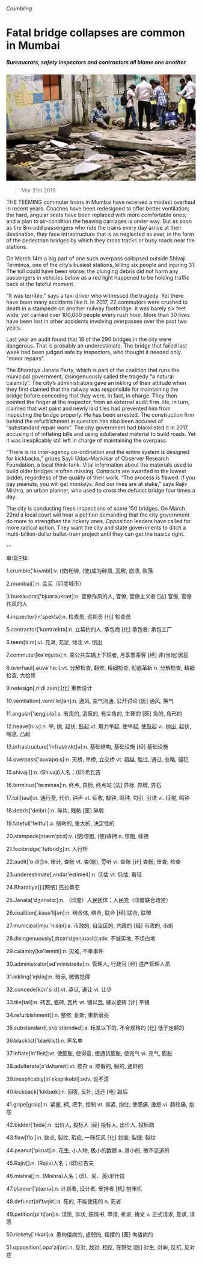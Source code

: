 ###### Crumbling

# Fatal bridge collapses are common in Mumbai 

##### Bureaucrats, safety inspectors and contractors all blame one another 

![image](images/20190323_asp502.jpg) 

> Mar 21st 2019 

THE TEEMING commuter trains in Mumbai have received a modest overhaul in recent years. Coaches have been redesigned to offer better ventilation; the hard, angular seats have been replaced with more comfortable ones; and a plan to air-condition the heaving carriages is under way. But as soon as the 8m-odd passengers who ride the trains every day arrive at their destination, they face infrastructure that is as neglected as ever, in the form of the pedestrian bridges by which they cross tracks or busy roads near the stations. 

On March 14th a big part of one such overpass collapsed outside Shivaji Terminus, one of the city’s busiest stations, killing six people and injuring 31. The toll could have been worse: the plunging debris did not harm any passengers in vehicles below as a red light happened to be holding traffic back at the fateful moment. 

“It was terrible,” says a taxi driver who witnessed the tragedy. Yet there have been many accidents like it. In 2017, 22 commuters were crushed to death in a stampede on another railway footbridge. It was barely six feet wide, yet carried over 100,000 people every rush hour. More than 30 lives have been lost in other accidents involving overpasses over the past two years. 

Last year an audit found that 18 of the 296 bridges in the city were dangerous. That is probably an underestimate. The bridge that failed last week had been judged safe by inspectors, who thought it needed only “minor repairs”. 

The Bharatiya Janata Party, which is part of the coalition that runs the municipal government, disingenuously called the tragedy “a natural calamity”. The city’s administrators gave an inkling of their attitude when they first claimed that the railway was responsible for maintaining the bridge before conceding that they were, in fact, in charge. They then pointed the finger at the inspector, from an external audit firm. He, in turn, claimed that wet paint and newly laid tiles had prevented him from inspecting the bridge properly. He has been arrested. The construction firm behind the refurbishment in question has also been accused of “substandard repair work”. The city government had blacklisted it in 2017, accusing it of inflating bills and using adulterated material to build roads. Yet it was inexplicably still left in charge of maintaining the overpass. 

“There is no inter-agency co-ordination and the entire system is designed for kickbacks,” gripes Sayli Udas-Mankikar of Observer Research Foundation, a local think-tank. Vital information about the materials used to build older bridges is often missing. Contracts are awarded to the lowest bidder, regardless of the quality of their work. “The process is flawed. If you pay peanuts, you will get monkeys. And our lives are at stake,” says Rajiv Mishra, an urban planner, who used to cross the defunct bridge four times a day. 

The city is conducting fresh inspections of some 150 bridges. On March 22nd a local court will hear a petition demanding that the city government do more to strengthen the rickety ones. Opposition leaders have called for more radical action. They want the city and state governments to ditch a multi-billion-dollar bullet-train project until they can get the basics right. 

-- 

 单词注释:

1.crumble['krʌmbl]:v. (使)粉碎, (使)成为碎屑, 瓦解, 崩溃, 败落 

2.mumbai[]:n. 孟买（印度城市） 

3.bureaucrat['bjuәrәukræt]:n. 官僚作风的人, 官僚, 官僚主义者 [法] 官僚, 官僚作风的人 

4.inspector[in'spektә]:n. 检查员, 巡视员 [化] 检查员 

5.contractor['kɒntræktә]:n. 立契约的人, 承包商 [化] 承包者; 承包工厂 

6.teem[ti:m]:vi. 充满, 充足, 倾注 vt. 倒出 

7.commuter[kә'mju:tә]:n. 乘公共车辆上下班者, 月季票乘客 [经] 非(当地)居民 

8.overhaul[.әuvә'hɒ:l]:vt. 分解检查, 翻修, 精细检查, 彻底革新 n. 分解检查, 精细检查, 大检修 

9.redesign[,ri:di'zain]:[化] 重新设计 

10.ventilation[.venti'leiʃәn]:n. 通风, 空气流通, 公开讨论 [医] 通风, 换气 

11.angular['æŋgjulә]:a. 有角的, 消瘦的, 有尖角的, 生硬的 [医] 角的, 角形的 

12.heave[hi:v]:n. 举, 抛, 起伏, 鼓起 vt. 用力举起, 使举起, 使鼓起 vi. 抛出, 起伏, 喘息, 凸起 

13.infrastructure['infrәstrʌktʃә]:n. 基础结构, 基础设施 [经] 基础设施 

14.overpass['әuvәpɑ:s]:n. 天桥, 旱桥, 立交桥 vt. 超越, 胜过, 通过, 忽略, 侵犯 

15.shivaji[]:n. (Shivaji)人名；(印)希瓦吉 

16.terminus['tә:minәs]:n. 终点, 界标, 终点站 [法] 界标, 界牌, 界石 

17.toll[tәul]:n. 通行费, 代价, 钟声 vt. 征收, 敲钟, 鸣钟, 勾引, 引诱 vi. 征税, 鸣钟 

18.debris['deibri:]:n. 碎片, 残骸 [医] 碎屑 

19.fateful['feitful]:a. 宿命的, 重大的, 决定性的 

20.stampede[stæm'pi:d]:v. (使)惊跑, (使)蜂拥 n. 惊跑, 蜂拥 

21.footbridge['futbridʒ]:n. 人行桥 

22.audit['ɒ:dit]:n. 审计, 查帐 vt. 查(帐), 旁听 vi. 查账 [计] 查帐; 审查; 检查 

23.underestimate[.ʌndәr'estimeit]:n. 低估 vt. 低估, 看轻 

24.Bharatiya[]:[网络] 巴拉蒂亚 

25.Janata['dʒʌnətɑ:]:n. （印度）人民团体；人民党（印度联合政党） 

26.coalition[.kәuә'liʃәn]:n. 结合体, 结合, 联合 [经] 联合, 联盟 

27.municipal[mju:'nisipl]:a. 市政的, 自治区的, 内政的 [经] 市政的, 市的 

28.disingenuously[ˌdɪsɪn'dʒenjʊəslɪ]:adv. 不诚实地, 不坦白地 

29.calamity[kә'læmiti]:n. 灾难, 不幸事件 

30.administrator[әd'ministreitә]:n. 管理人, 行政官 [经] 遗产管理人员 

31.inkling['iŋkliŋ]:n. 暗示, 微微觉得 

32.concede[kәn'si:d]:vt. 承认, 退让 vi. 让步 

33.tile[tail]:n. 砖瓦, 瓷砖, 瓦片 vt. 铺以瓦, 铺以瓷砖 [计] 平铺 

34.refurbishment[]:n. 整修; 翻新; 重新磨亮 

35.substandard[.sʌb'stændәd]:a. 标准以下的, 不合规格的 [化] 低于定额的 

36.blacklist['blæklist]:n. 黑名单 

37.inflate[in'fleit]:vt. 使膨胀, 使得意, 使通货膨胀, 使充气 vi. 充气, 膨胀 

38.adulterate[ә'dʌltәreit]:vt. 掺杂 a. 掺假的, 假的, 通奸的 

39.inexplicably[in'eksplikәbli]:adv. 说不清 

40.kickback['kikbæk]:n. 回答, 反扑, 退还 [电] 蹴后 

41.gripe[graip]:n. 紧握, 柄, 把手, 控制 vt. 抓紧, 抱住, 使肠痛, 激怒 vi. 肠绞痛, 抱怨 

42.bidder['bidә]:n. 出价人, 投标人 [经] 投标人, 出价人, 投标商 

43.flaw[flɒ:]:n. 缺点, 裂纹, 瑕疵, 一阵狂风 [化] 划痕; 裂缝; 裂纹 

44.peanut['pi:nʌt]:n. 花生, 小人物, 极小的数额 a. 渺小的, 微不足道的 

45.Rajiv[]:n. (Rajiv)人名；(印)拉吉夫 

46.mishra[]:n. (Mishra)人名；(印、尼、英)米什拉 

47.planner['plænә]:n. 计划者, 设计者, 安排者 [机] 刨床机 

48.defunct[di'fʌŋkt]:a. 死的, 不能使用的 n. 死者 

49.petition[pi'tiʃәn]:n. 请愿, 诉状, 陈情书, 申请, 祈求, 祷文 v. 正式请求, 恳求, 请愿 

50.rickety['rikәti]:a. 患佝偻病的, 虚弱的, 摇摆的 [医] 佝偻病的 

51.opposition[.ɒpә'ziʃәn]:n. 反对, 敌对, 相反, 在野党 [医] 对生, 对向, 反抗, 反对症 

